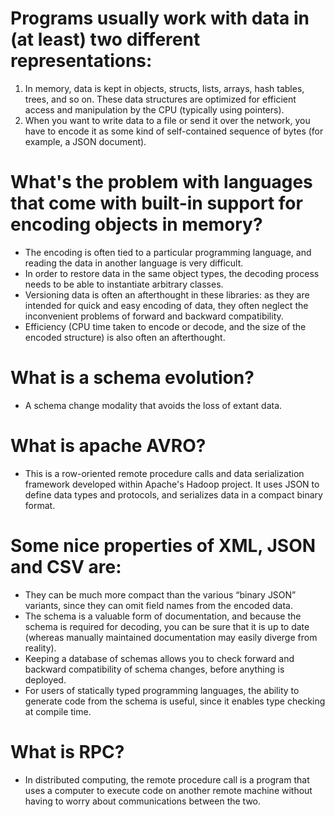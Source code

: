 # Programs usually work with data in (at least) two different representations: 
1. In memory, data is kept in objects, structs, lists, arrays, hash tables, trees, and so on. These data structures are optimized for efficient access and manipulation by the CPU (typically using pointers). 
2. When you want to write data to a file or send it over the network, you have to encode it as some kind of self-contained sequence of bytes (for example, a JSON document).

# What's the problem with languages that come with built-in support for encoding objects in memory?
- The encoding is often tied to a particular programming language, and reading the data in another language is very difficult. 
- In order to restore data in the same object types, the decoding process needs to be able to instantiate arbitrary classes. 
- Versioning data is often an afterthought in these libraries: as they are intended for quick and easy encoding of data, they often neglect the inconvenient problems of forward and backward compatibility. 
- Efficiency (CPU time taken to encode or decode, and the size of the encoded structure) is also often an afterthought. 
 
# What is a schema evolution?
- A schema change modality that avoids the loss of extant data.

# What is apache AVRO?
- This is a row-oriented remote procedure calls and data serialization framework developed within Apache's Hadoop project. It uses JSON to define data types and protocols, and serializes data in a compact binary format.

# Some nice properties of XML, JSON and CSV are:

- They can be much more compact than the various “binary JSON” variants, since they can omit field names from the encoded data.
- The schema is a valuable form of documentation, and because the schema is required for decoding, you can be sure that it is up to date (whereas manually maintained documentation may easily diverge from reality).
- Keeping a database of schemas allows you to check forward and backward compatibility of schema changes, before anything is deployed.
- For users of statically typed programming languages, the ability to generate code from the schema is useful, since it enables type checking at compile time. 

# What is RPC?
- In distributed computing, the remote procedure call is a program that uses a computer to execute code on another remote machine without having to worry about communications between the two.
